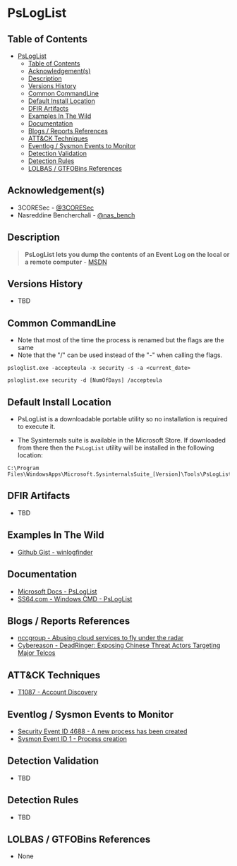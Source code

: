 # PsLogList

## Table of Contents

- [PsLogList](#psloglist)
  - [Table of Contents](#table-of-contents)
  - [Acknowledgement(s)](#acknowledgements)
  - [Description](#description)
  - [Versions History](#versions-history)
  - [Common CommandLine](#common-commandline)
  - [Default Install Location](#default-install-location)
  - [DFIR Artifacts](#dfir-artifacts)
  - [Examples In The Wild](#examples-in-the-wild)
  - [Documentation](#documentation)
  - [Blogs / Reports References](#blogs--reports-references)
  - [ATT&CK Techniques](#attck-techniques)
  - [Eventlog / Sysmon Events to Monitor](#eventlog--sysmon-events-to-monitor)
  - [Detection Validation](#detection-validation)
  - [Detection Rules](#detection-rules)
  - [LOLBAS / GTFOBins References](#lolbas--gtfobins-references)

## Acknowledgement(s)

- 3CORESec - [@3CORESec](https://twitter.com/3CORESec)
- Nasreddine Bencherchali - [@nas_bench](https://twitter.com/nas_bench)

## Description

> **PsLogList lets you dump the contents of an Event Log on the local or a remote computer** - [MSDN](https://docs.microsoft.com/en-us/sysinternals/downloads/psloglist)

## Versions History

- TBD

## Common CommandLine

- Note that most of the time the process is renamed but the flags are the same
- Note that the "/" can be used instead of the "-" when calling the flags.

```batch
psloglist.exe -accepteula -x security -s -a <current_date>

psloglist.exe security -d [NumOfDays] /accepteula
```

## Default Install Location

- PsLogList is a downloadable portable utility so no installation is required to execute it.

- The Sysinternals suite is available in the Microsoft Store. If downloaded from there then the `PsLogList` utility will be installed in the following location:

```batch
C:\Program Files\WindowsApps\Microsoft.SysinternalsSuite_[Version]\Tools\PsLogList.exe
```

## DFIR Artifacts

- TBD

## Examples In The Wild

- [Github Gist - winlogfinder](https://gist.github.com/jabedude/dfb103cde4e4b908fa5ac2ea2f15d774)

## Documentation

- [Microsoft Docs - PsLogList](https://docs.microsoft.com/en-us/sysinternals/downloads/psloglist)
- [SS64.com - Windows CMD - PsLogList](https://ss64.com/nt/psloglist.html)

## Blogs / Reports References

- [nccgroup - Abusing cloud services to fly under the radar](https://research.nccgroup.com/2021/01/12/abusing-cloud-services-to-fly-under-the-radar/)
- [Cybereason - DeadRinger: Exposing Chinese Threat Actors Targeting Major Telcos](https://www.cybereason.com/blog/deadringer-exposing-chinese-threat-actors-targeting-major-telcos)

## ATT&CK Techniques

- [T1087 - Account Discovery](https://attack.mitre.org/techniques/T1087/)

## Eventlog / Sysmon Events to Monitor

- [Security Event ID 4688 - A new process has been created](https://www.ultimatewindowssecurity.com/securitylog/encyclopedia/event.aspx?eventID=4688)
- [Sysmon Event ID 1 - Process creation](https://www.ultimatewindowssecurity.com/securitylog/encyclopedia/event.aspx?eventid=90001)

## Detection Validation

- TBD

## Detection Rules

- TBD

## LOLBAS / GTFOBins References

- None

